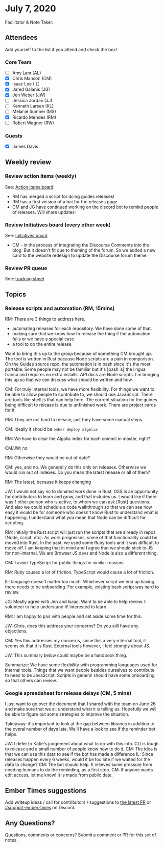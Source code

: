 # July 7, 2020

Facilitator & Note Taker: 

## Attendees

Add yourself to the list if you attend and check the box!

### Core Team
- [ ] Amy Lam (AL)
- [x] Chris Manson (CM)
- [x] Isaac Lee (IL)
- [x] Jared Galanis (JG)
- [x] Jen Weber (JW)
- [ ] Jessica Jordan (JJ)
- [ ] Kenneth Larsen (KL)
- [ ] Melanie Sumner (MS)
- [x] Ricardo Mendes (RM)
- [ ] Robert Wagner (RW)

### Guests
- [x] James Davis

## Weekly review

### Review action items (weekly)
See: [Action items board](https://github.com/orgs/ember-learn/projects/47)

- RM has merged a script for doing guides releases!
- RM has a first version of a bot for the releases page
- CM and JG have continued working on the discord bot to remind people of releases. Will share updates!

### Review Initiatives board (every other week)
See: [Initiatives board](https://github.com/orgs/ember-learn/projects/19)

- CM - in the process of integrating the Discourse Comments into the blog. But it doesn't fit due to theming of the forum. So we added a new card to the website redesign to update the Discourse forum theme.

### Review PR queue

See: [tracking sheet](https://docs.google.com/spreadsheets/d/1sPyN9z9wZMpTNwqCfa6R9QSPZkIW4iQd-H4gZC7ILLk/edit#gid=2035777454)

## Topics

### Release scripts and automation (RM, 15mins)

RM: There are 3 things to address here.
- automating releases for each repository. We have done some of that.
- making sure that we know how to release the thing if the automation fails or we have a special case
- a tool to do the entire release

Want to bring this up to the group because of something CM brought up. The tool is written in Rust because Node scripts are a pain in comparison. On the Guides source repo, the automation is in bash since it's the most portable. Some people may not be familiar but it's [bash is] the lingua franca and requires no extra installs. API docs are Node scripts. I'm bringing this up so that we can discuss what should be written and how.

CM: For truly internal tools, we have more flexibility. For things we want to be able to allow people to contribute to, we should use JavaScript. There are tools like shell.js that can help here. The current situation for the guides being difficult to release is due to unfinished work. There are project cards for it.

RM: They are not hard to release, just they have some manual steps.

CM: ideally it should be `ember deploy algolia`

RM: We have to clear the Algolia index for each commit in master, right?

CM/JW: no

RM: Otherwise they would be out of date?

CM: yes, and no. We generally do this only on releases. Otherwise we would run out of indexes. Do you mean the latest release or all of them?

RM: The latest, because it keeps changing

JW: I would not say no to donated work done in Rust. OSS is an opportunity for contributors to learn and grow, and that includes us. I would like if there was 1 other person who is active, to whom we can ask [Rust] questions. And also we could schedule a code walkthrough so that we can see how easy it would be for someone who doesn't know Rust to understand what is happening. I understand what you mean that Node can be difficult for scripting.

RM: Initially the Rust script will just run the scripts that are already in repos (Node, script, etc). As work progresses, some of that functionality could be moved into Rust. In the past, we used some Ruby tools and it was difficult to move off. I am keeping that in mind and I agree that we should stick to JS for non-internal. We are Browser JS devs and Node is also a different thing.

CM: I avoid TypeScript for public things for similar reasons

RM: Ruby caused a lot of friction. TypeScript would cause a lot of friction.

IL: language doesn't matter too much. Whichever script we end up having, there needs to be onboarding. For example, existing bash script was hard to review.

JG: Mostly agree with Jen and Isaac. Want to be able to help review. I volunteer to help understand it! Interested to learn.

RM: I am happy to pair with people and set aside some time for this.

JW: Chris, does this address your concerns? Do you still have any objections.

CM: Yes this addresses my concerns, since this a very-internal tool, it seems ok that it is Rust. External tools however, I feel strongly about JS. 

JW: This summary below could maybe be a handbook thing.

Summarize: We have some flexibility with programming languages used for internal tools. Things that we want people besides ourselves to contribute to need to be JavaScript. Scripts in general should have some onboarding so that others can review.


### Google spreadsheet for release delays (CM, 5 mins)

I just want to go over the document that I shared with the team on June 26 and make sure that we all understand what it is telling us. Hopefully we will be able to figure out some strategies to improve the situation.

Takeaway: it's important to look at the gap between libraries in addition to the overal number of days late. We'll have a look to see if the reminder bot helps.

JW: I defer to Katie's judgement about what to do with this info. CLI is tough to release and a small number of people know how to do it.
CM: The idea is that we can use this data to see if the bot has made a difference
IL: Since releases happen every 6 weeks, would it be too late if we waited for the data to change?
CM: The bot should help. It relieves some pressure from needing humans to do the reminding, as a first step.
CM: If anyone wants edit access, let me know! It is made from public data.

## Ember Times suggestions
Add writeup ideas / call for contributors / suggestions to [the latest PR](https://github.com/ember-learn/ember-blog/pulls?q=is%3Aopen+is%3Apr+label%3A%22%F0%9F%97%9E+embertimes%22%20or%20#support-ember-times) or [#support-ember-times](https://discordapp.com/channels/480462759797063690/485450546887786506) on Discord.

## Any Questions?
Questions, comments or concerns? Submit a comment or PR for this set of notes.
